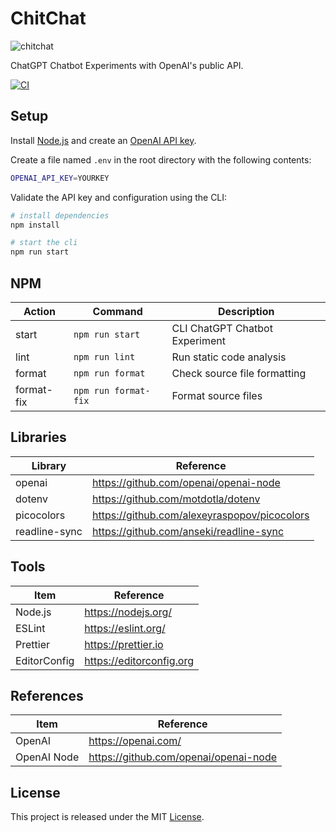 # ChitChat

![chitchat](https://github.com/epreston/chitchat/assets/347224/9810dc09-7f3e-44af-b9c8-ac74ffef5db5)

ChatGPT Chatbot Experiments with OpenAI's public API.

[![CI][ci-badge]][ci-url]

## Setup

Install [Node.js](https://nodejs.org/en/download/) and create an [OpenAI API key](https://platform.openai.com/account/api-keys).

Create a file named `.env` in the root directory with the following contents:

```sh
OPENAI_API_KEY=YOURKEY
```

Validate the API key and configuration using the CLI:

```bash
# install dependencies
npm install

# start the cli
npm run start
```

## NPM

| Action     | Command              | Description                    |
| ---------- | -------------------- | ------------------------------ |
| start      | `npm run start`      | CLI ChatGPT Chatbot Experiment |
| lint       | `npm run lint`       | Run static code analysis       |
| format     | `npm run format`     | Check source file formatting   |
| format-fix | `npm run format-fix` | Format source files            |

## Libraries

| Library       | Reference                                    |
| ------------- | -------------------------------------------- |
| openai        | https://github.com/openai/openai-node        |
| dotenv        | https://github.com/motdotla/dotenv           |
| picocolors    | https://github.com/alexeyraspopov/picocolors |
| readline-sync | https://github.com/anseki/readline-sync      |

## Tools

| Item         | Reference                |
| ------------ | ------------------------ |
| Node.js      | https://nodejs.org/      |
| ESLint       | https://eslint.org/      |
| Prettier     | https://prettier.io      |
| EditorConfig | https://editorconfig.org |

## References

| Item        | Reference                             |
| ----------- | ------------------------------------- |
| OpenAI      | https://openai.com/                   |
| OpenAI Node | https://github.com/openai/openai-node |

## License

This project is released under the MIT [License](LICENSE).

[ci-badge]: https://github.com/epreston/chitchat/actions/workflows/ci.yml/badge.svg
[ci-url]: https://github.com/epreston/chitchat/actions
